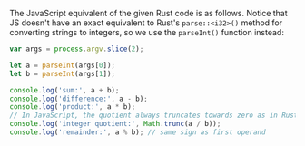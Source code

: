The JavaScript equivalent of the given Rust code is as follows. Notice that JS doesn't have an exact equivalent to Rust's `parse::<i32>()` method for converting strings to integers, so we use the `parseInt()` function instead: 

```javascript
var args = process.argv.slice(2);

let a = parseInt(args[0]);
let b = parseInt(args[1]);

console.log('sum:', a + b);
console.log('difference:', a - b);
console.log('product:', a * b);
// In JavaScript, the quotient always truncates towards zero as in Rust
console.log('integer quotient:', Math.trunc(a / b)); 
console.log('remainder:', a % b); // same sign as first operand
```
